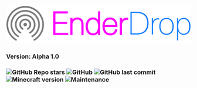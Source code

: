 <img src="/img/EnderDrop.png">

<h3> Version: Alpha 1.0<h3>

![GitHub Repo stars](https://img.shields.io/github/stars/Hekates/EnderDrop?style=for-the-badge)
![GitHub](https://img.shields.io/github/license/Hekates/OreBan?style=for-the-badge)
![GitHub last commit](https://img.shields.io/github/last-commit/Hekates/OreBan?style=for-the-badge)
![Minecraft version](https://img.shields.io/badge/Minecraft-1.19.2-brightgreen?style=for-the-badge)
![Maintenance](https://img.shields.io/maintenance/yes/2022?style=for-the-badge)


